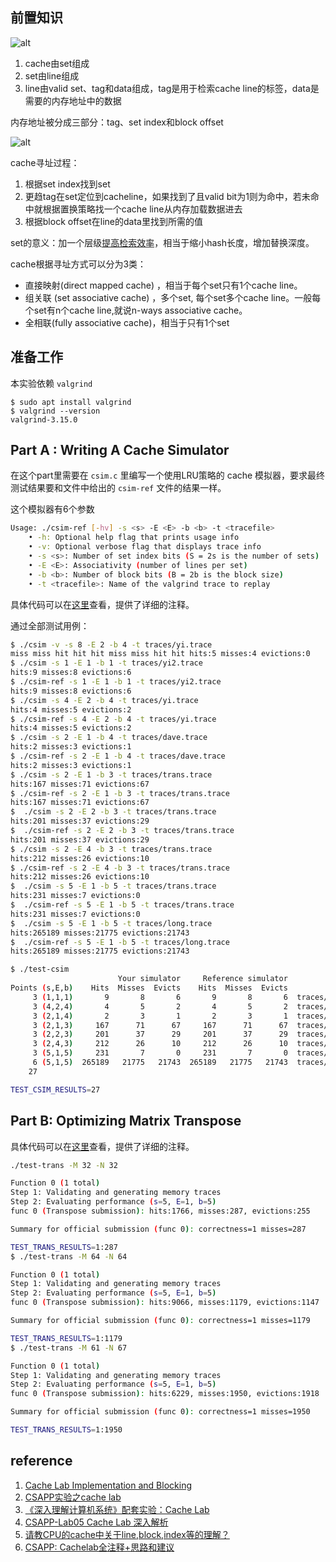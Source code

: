 ## 前置知识

![alt](https://uploadfiles.nowcoder.com/images/20230106/794972751_1672952147148/D2B5CA33BD970F64A6301FA75AE2EB22)

1. cache由set组成
2. set由line组成
3. line由valid set、tag和data组成，tag是用于检索cache line的标签，data是需要的内存地址中的数据

内存地址被分成三部分：tag、set index和block offset

![alt](https://uploadfiles.nowcoder.com/images/20230106/794972751_1672960373198/D2B5CA33BD970F64A6301FA75AE2EB22)

cache寻址过程：
1. 根据set index找到set
2. 更趋tag在set定位到cacheline，如果找到了且valid bit为1则为命中，若未命中就根据置换策略找一个cache line从内存加载数据进去
3. 根据block offset在line的data里找到所需的值

set的意义：加一个层级[提高检索效率](https://www.bilibili.com/video/BV1LP4y1m7Mj?p=12)，相当于缩小hash长度，增加替换深度。

cache根据寻址方式可以分为3类：
- 直接映射(direct mapped cache) ，相当于每个set只有1个cache line。
- 组关联 (set associative cache) ，多个set, 每个set多个cache line。一般每个set有n个cache line,就说n-ways associative cache。
- 全相联(fully associative cache)，相当于只有1个set


## 准备工作

本实验依赖 `valgrind` 

```
$ sudo apt install valgrind
$ valgrind --version
valgrind-3.15.0
```

## Part A : Writing A Cache Simulator

在这个part里需要在 `csim.c` 里编写一个使用LRU策略的 cache 模拟器，要求最终测试结果要和文件中给出的 `csim-ref` 文件的结果一样。

这个模拟器有6个参数

```bash
Usage: ./csim-ref [-hv] -s <s> -E <E> -b <b> -t <tracefile>
    • -h: Optional help flag that prints usage info
    • -v: Optional verbose flag that displays trace info
    • -s <s>: Number of set index bits (S = 2s is the number of sets)
    • -E <E>: Associativity (number of lines per set)
    • -b <b>: Number of block bits (B = 2b is the block size)
    • -t <tracefile>: Name of the valgrind trace to replay
```

具体代码可以在[这里](csim.c)查看，提供了详细的注释。

通过全部测试用例：

```bash
$ ./csim -v -s 8 -E 2 -b 4 -t traces/yi.trace
miss miss hit hit hit miss miss hit hit hits:5 misses:4 evictions:0
$ ./csim -s 1 -E 1 -b 1 -t traces/yi2.trace
hits:9 misses:8 evictions:6
$ ./csim-ref -s 1 -E 1 -b 1 -t traces/yi2.trace
hits:9 misses:8 evictions:6
$ ./csim -s 4 -E 2 -b 4 -t traces/yi.trace
hits:4 misses:5 evictions:2
$ ./csim-ref -s 4 -E 2 -b 4 -t traces/yi.trace
hits:4 misses:5 evictions:2
$ ./csim -s 2 -E 1 -b 4 -t traces/dave.trace
hits:2 misses:3 evictions:1
$ ./csim-ref -s 2 -E 1 -b 4 -t traces/dave.trace
hits:2 misses:3 evictions:1
$ ./csim -s 2 -E 1 -b 3 -t traces/trans.trace
hits:167 misses:71 evictions:67
$ ./csim-ref -s 2 -E 1 -b 3 -t traces/trans.trace
hits:167 misses:71 evictions:67
$  ./csim -s 2 -E 2 -b 3 -t traces/trans.trace
hits:201 misses:37 evictions:29
$  ./csim-ref -s 2 -E 2 -b 3 -t traces/trans.trace
hits:201 misses:37 evictions:29
$ ./csim -s 2 -E 4 -b 3 -t traces/trans.trace
hits:212 misses:26 evictions:10
$ ./csim-ref -s 2 -E 4 -b 3 -t traces/trans.trace
hits:212 misses:26 evictions:10
$  ./csim -s 5 -E 1 -b 5 -t traces/trans.trace
hits:231 misses:7 evictions:0
$  ./csim-ref -s 5 -E 1 -b 5 -t traces/trans.trace
hits:231 misses:7 evictions:0
$  ./csim -s 5 -E 1 -b 5 -t traces/long.trace
hits:265189 misses:21775 evictions:21743
$  ./csim-ref -s 5 -E 1 -b 5 -t traces/long.trace
hits:265189 misses:21775 evictions:21743

$ ./test-csim
                        Your simulator     Reference simulator
Points (s,E,b)    Hits  Misses  Evicts    Hits  Misses  Evicts
     3 (1,1,1)       9       8       6       9       8       6  traces/yi2.trace
     3 (4,2,4)       4       5       2       4       5       2  traces/yi.trace
     3 (2,1,4)       2       3       1       2       3       1  traces/dave.trace
     3 (2,1,3)     167      71      67     167      71      67  traces/trans.trace
     3 (2,2,3)     201      37      29     201      37      29  traces/trans.trace
     3 (2,4,3)     212      26      10     212      26      10  traces/trans.trace
     3 (5,1,5)     231       7       0     231       7       0  traces/trans.trace
     6 (5,1,5)  265189   21775   21743  265189   21775   21743  traces/long.trace
    27

TEST_CSIM_RESULTS=27
```

## Part B: Optimizing Matrix Transpose

具体代码可以在[这里](trans.c)查看，提供了详细的注释。

```bash
./test-trans -M 32 -N 32

Function 0 (1 total)
Step 1: Validating and generating memory traces
Step 2: Evaluating performance (s=5, E=1, b=5)
func 0 (Transpose submission): hits:1766, misses:287, evictions:255

Summary for official submission (func 0): correctness=1 misses=287

TEST_TRANS_RESULTS=1:287
$ ./test-trans -M 64 -N 64

Function 0 (1 total)
Step 1: Validating and generating memory traces
Step 2: Evaluating performance (s=5, E=1, b=5)
func 0 (Transpose submission): hits:9066, misses:1179, evictions:1147

Summary for official submission (func 0): correctness=1 misses=1179

TEST_TRANS_RESULTS=1:1179
$ ./test-trans -M 61 -N 67

Function 0 (1 total)
Step 1: Validating and generating memory traces
Step 2: Evaluating performance (s=5, E=1, b=5)
func 0 (Transpose submission): hits:6229, misses:1950, evictions:1918

Summary for official submission (func 0): correctness=1 misses=1950

TEST_TRANS_RESULTS=1:1950
```

## reference

1. [Cache Lab Implementation and Blocking](Cache_Lab_Implementation_and_Blocking.pdf)
2. [CSAPP实验之cache lab](https://zhuanlan.zhihu.com/p/79058089)
3. [《深入理解计算机系统》配套实验：Cache Lab](https://zhuanlan.zhihu.com/p/33846811)
4. [CSAPP-Lab05 Cache Lab 深入解析](https://zhuanlan.zhihu.com/p/484657229)
5. [请教CPU的cache中关于line,block,index等的理解？](https://www.zhihu.com/question/24612442/answer/156669729)
6. [CSAPP: Cachelab全注释+思路和建议](https://zhuanlan.zhihu.com/p/456858668)